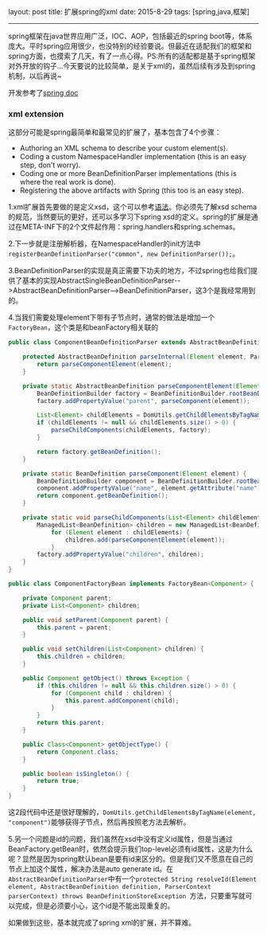 layout: post
title: 扩展spring的xml
date: 2015-8-29
tags: [spring,java,框架]

---
spring框架在java世界应用广泛，IOC、AOP，包括最近的spring boot等，体系庞大。平时spring应用很少，也没特别的经验要说。但最近在适配我们的框架和spring方面，也摸索了几天，有了一点心得。PS:所有的适配都是基于spring框架对外开放的钩子...今天要说的比较简单，是关于xml的，虽然后续有涉及到spring机制，以后再说~
<!--more-->
开发参考了[spring doc](http://docs.spring.io/autorepo/docs/spring/4.2.x/spring-framework-reference/html/)
### xml extension
这部分可能是spring最简单和最常见的扩展了，基本包含了4个步骤：
* Authoring an XML schema to describe your custom element(s).
* Coding a custom NamespaceHandler implementation (this is an easy step, don’t worry).
* Coding one or more BeanDefinitionParser implementations (this is where the real work is done).
* Registering the above artifacts with Spring (this too is an easy step).

1.xml扩展首先要做的是定义xsd，这个可以参考[语法](http://www.w3schools.com/schema/)。你必须先了解xsd schema的规范，当然要玩的更好，还可以多学习下spring xsd的定义。spring的扩展是通过在META-INF下的2个文件起作用：spring.handlers和spring.schemas。

2.下一步就是注册解析器，在NamespaceHandler的init方法中`registerBeanDefinitionParser("common", new DefinitionParser());`。

3.BeanDefinitionParser的实现是真正需要下功夫的地方，不过spring也给我们提供了基本的实现AbstractSingleBeanDefinitionParser-->AbstractBeanDefinitionParser-->BeanDefinitionParser，这3个是我经常用到的。

4.当我们需要处理element下带有子节点时，通常的做法是增加一个`FactoryBean`，这个类是和beanFactory相关联的

```java
public class ComponentBeanDefinitionParser extends AbstractBeanDefinitionParser {

	protected AbstractBeanDefinition parseInternal(Element element, ParserContext parserContext) {
		return parseComponentElement(element);
	}

	private static AbstractBeanDefinition parseComponentElement(Element element) {
		BeanDefinitionBuilder factory = BeanDefinitionBuilder.rootBeanDefinition(ComponentFactoryBean.class);
		factory.addPropertyValue("parent", parseComponent(element));

		List<Element> childElements = DomUtils.getChildElementsByTagName(element, "component");
		if (childElements != null && childElements.size() > 0) {
			parseChildComponents(childElements, factory);
		}

		return factory.getBeanDefinition();
	}

	private static BeanDefinition parseComponent(Element element) {
		BeanDefinitionBuilder component = BeanDefinitionBuilder.rootBeanDefinition(Component.class);
		component.addPropertyValue("name", element.getAttribute("name"));
		return component.getBeanDefinition();
	}

	private static void parseChildComponents(List<Element> childElements, BeanDefinitionBuilder factory) {
		ManagedList<BeanDefinition> children = new ManagedList<BeanDefinition>(childElements.size());
			for (Element element : childElements) {
				children.add(parseComponentElement(element));
			}
		factory.addPropertyValue("children", children);
	}
}

public class ComponentFactoryBean implements FactoryBean<Component> {

	private Component parent;
	private List<Component> children;

	public void setParent(Component parent) {
		this.parent = parent;
	}

	public void setChildren(List<Component> children) {
		this.children = children;
	}

	public Component getObject() throws Exception {
		if (this.children != null && this.children.size() > 0) {
			for (Component child : children) {
				this.parent.addComponent(child);
			}
		}
		return this.parent;
	}

	public Class<Component> getObjectType() {
		return Component.class;
	}

	public boolean isSingleton() {
		return true;
	}
}
```

这2段代码中还是很好理解的，`DomUtils.getChildElementsByTagName(element, "component")`能够获得子节点，然后再按照老方法去解析。

5.另一个问题是id的问题，我们虽然在xsd中没有定义id属性，但是当通过BeanFactory.getBean时，依然会提示我们top-level必须有id属性，这是为什么呢？显然是因为spring默认bean是要有id来区分的。但是我们又不愿意在自己的节点上加这个属性，解决办法是auto generate id。在`AbstractBeanDefinitionParser`中有一个`protected String resolveId(Element element, AbstractBeanDefinition definition, ParserContext parserContext) throws BeanDefinitionStoreException `方法，只要重写就可以完成，但是必须要小心，这个id是不能出现重复的。

如果做到这些，基本就完成了spring xml的扩展，并不算难。
